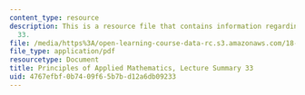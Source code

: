 ```yaml
---
content_type: resource
description: This is a resource file that contains information regarding lecture summary
  33.
file: /media/https%3A/open-learning-course-data-rc.s3.amazonaws.com/18-311-principles-of-applied-mathematics-spring-2014/4767efbf0b7409f65b7bd12a6db09233_MIT18_311S14_Lecture33.pdf
file_type: application/pdf
resourcetype: Document
title: Principles of Applied Mathematics, Lecture Summary 33
uid: 4767efbf-0b74-09f6-5b7b-d12a6db09233
---
```

